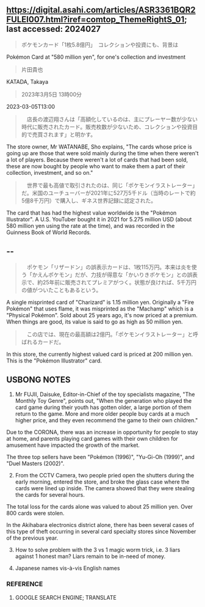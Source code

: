 ## https://digital.asahi.com/articles/ASR3361BQR2FULEI007.html?iref=comtop_ThemeRightS_01; last accessed: 2024027

> ポケモンカード「1枚5.8億円」　コレクションや投資にも、背景は

Pokémon Card at "580 million yen", for one's collection and investment

> 片田貴也

KATADA, Takaya

> 2023年3月5日 13時00分

2023-03-05T13:00

>　店長の渡辺翔さんは「高額化しているのは、主にプレーヤー数が少ない時代に販売されたカード。販売枚数が少ないため、コレクションや投資目的で売買されます」と明かす。

The store owner, Mr WATANABE, Sho explains, "The cards whose price is going up are those that were sold mainly during the time when there weren't a lot of players. Because there weren't a lot of cards that had been sold, these are now bought by people who want to make them a part of their collection, investment, and so on."

>　世界で最も高値で取引されたのは、同じ「ポケモンイラストレーター」だ。米国のユーチューバーが2021年に527万5千ドル（当時のレートで約5億8千万円）で購入し、ギネス世界記録に認定された。

The card that has had the highest value worldwide is the "Pokémon Illustrator". A U.S. YouTuber bought it in 2021 for 5.275 million USD (about 580 million yen using the rate at the time), and was recorded in the Guinness Book of World Records.

## --

>　ポケモン「リザードン」の誤表示カードは、1枚115万円。本来は炎を使う「かえんポケモン」だが、力技が得意な「かいりきポケモン」との誤表示で、約25年前に販売されてプレミアがつく。状態が良ければ、5千万円の値がついたこともあるという。

A single misprinted card of "Charizard" is 1.15 million yen. Originally a "Fire Pokémon" that uses flame, it was misprinted as the "Machamp" which is a "Physical Pokémon". Sold about 25 years ago, it's now priced at a premium. When things are good, its value is said to go as high as 50 million yen. 

>　この店では、現在の最高額は2億円。「ポケモンイラストレーター」と呼ばれるカードだ。

In this store, the currently highest valued card is priced at 200 million yen. This is the "Pokémon Illustrator" card.

## USBONG NOTES

1) Mr FUJII, Daisuke, Editor-in-Chief of the toy specialists magazine, "The Monthly Toy Genre", points out, "When the generation who played the card game during their youth has gotten older, a large portion of them return to the game. More and more older people buy cards at a much higher price, and they even recommend the game to their own children."

Due to the CORONA, there was an increase in opportunity for people to stay at home, and parents playing card games with their own children for amusement have impacted the growth of the market.

The three top sellers have been "Pokémon (1996)", "Yu-Gi-Oh (1999)", and "Duel Masters (2002)".

2) From the CCTV Camera, two people pried open the shutters during the early morning, entered the store, and broke the glass case where the cards were lined up inside. The camera showed that they were stealing the cards for several hours. 

The total loss for the cards alone was valued to about 25 million yen. Over 800 cards were stolen.

In the Akihabara electronics district alone, there has been several cases of this type of theft occurring in several card specialty stores since November of the previous year.

3) How to solve problem with the 3 vs 1 magic worm trick, i.e. 3 liars against 1 honest man? Liars remain to be in-need of money. 

4) Japanese names vis-à-vis English names

### REFERENCE

1) GOOGLE SEARCH ENGINE; TRANSLATE

